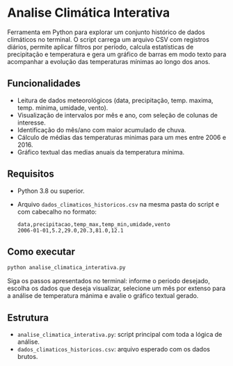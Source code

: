 # Analise Climática Interativa

Ferramenta em Python para explorar um conjunto histórico de dados climáticos no terminal. O script carrega um arquivo CSV com registros diários, permite aplicar filtros por período, calcula estatísticas de precipitação e temperatura e gera um gráfico de barras em modo texto para acompanhar a evolução das temperaturas mínimas ao longo dos anos.

## Funcionalidades
- Leitura de dados meteorológicos (data, precipitação, temp. maxima, temp. minima, umidade, vento).
- Visualização de intervalos por mês e ano, com seleção de colunas de interesse.
- Identificação do mês/ano com maior acumulado de chuva.
- Cálculo de médias das temperaturas minimas para um mes entre 2006 e 2016.
- Gráfico textual das medias anuais da temperatura mínima.

## Requisitos
- Python 3.8 ou superior.
- Arquivo `dados_climaticos_historicos.csv` na mesma pasta do script e com cabecalho no formato:

  ```
  data,precipitacao,temp_max,temp_min,umidade,vento
  2006-01-01,5.2,29.0,20.3,81.0,12.1
  ```

## Como executar
```bash
python analise_climatica_interativa.py
```

Siga os passos apresentados no terminal: informe o periodo desejado, escolha os dados que deseja visualizar, selecione um mês por extenso para a análise de temperatura mánima e avalie o gráfico textual gerado.

## Estrutura
- `analise_climatica_interativa.py`: script principal com toda a lógica de análise.
- `dados_climaticos_historicos.csv`: arquivo esperado com os dados brutos.

